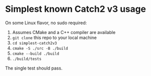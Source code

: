 # Simplest known Catch2 v3 usage

On some Linux flavor, no sudo required:

1. Assumes CMake and a C++ compiler are available
1. `git clone` this repo to your local machine
1. `cd simplest-catch2v3`
1. `cmake -S ./src -B ./build`
1. `cmake --build ./build`
1. `./build/tests`

The single test should pass.
